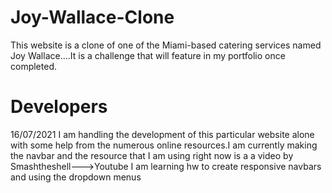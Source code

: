 # Joy-Wallace-Clone
This website is a clone of one of the Miami-based  catering services named Joy Wallace....It is a challenge that will feature in my portfolio once completed.
# Developers
16/07/2021
I am handling the development of this particular website alone with some help from the numerous online resources.I am currently  making the navbar 
and the resource that I am using right now is a a video by
                        Smashtheshell--->Youtube
         I am learning hw to create responsive navbars and using the dropdown menus 
         
                    
